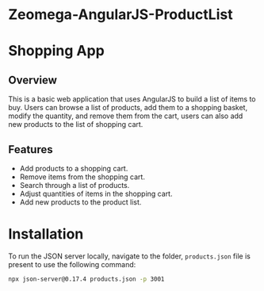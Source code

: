 # Zeomega-AngularJS-ProductList
# Shopping App

## Overview
This is a basic web application that uses AngularJS to build a list of items to buy. Users can browse a list of products, add them to a shopping basket, modify the quantity, and remove them from the cart, users can also add new products to the list of shopping cart.

## Features
- Add products to a shopping cart.
- Remove items from the shopping cart.
- Search through a list of products.
- Adjust quantities of items in the shopping cart.
- Add new products to the product list.

# Installation

To run the JSON server locally, navigate to the folder, `products.json` file is present to use the following command:

```bash
npx json-server@0.17.4 products.json -p 3001


